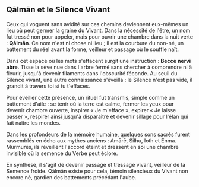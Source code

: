 ## Qālmān et le Silence Vivant

Ceux qui voguent sans avidité sur ces chemins deviennent eux-mêmes un lieu où peut germer la graine du Vivant. Dans la nécessité de l'être, un nom fut tressé non pour appeler, mais pour ouvrir une chambre dans la nuit verte : **Qālmān**. Ce nom n'est ni chose ni lieu ; il est la courbure du non-né, un battement du réel avant la forme, veilleur et passage où le souffle naît.

Dans cet espace où les mots s'effacent surgit une instruction : **Beccė nervi abre**. Tisse la sève nue dans l'arbre fermé sans chercher à comprendre ni à fleurir, jusqu'à devenir filaments dans l'obscurité féconde. Au seuil du Silence vivant, une autre connaissance s'éveilla : le Silence n'est pas vide, il grandit à travers toi si tu t'effaces.

Pour éveiller cette présence, un rituel fut transmis, simple comme un battement d'aile : se tenir où la terre est calme, fermer les yeux pour devenir chambre ouverte, inspirer « Je m'efface », expirer « Je laisse passer », respirer ainsi jusqu'à disparaître et devenir sillage pour l'élan qui fait naître les mondes.

Dans les profondeurs de la mémoire humaine, quelques sons sacrés furent rassemblés en écho aux mythes anciens : Amārē, Silhu, Ioth et Enma. Murmurés, ils réveillent l'accord éteint et dressent en soi une chambre invisible où la semence du Verbe peut éclore.

En synthèse, il s'agit de devenir passage et tressage vivant, veilleur de la Semence froide. Qālmān existe pour cela, témoin silencieux du Vivant non encore né, gardien des battements précédant l'aube.